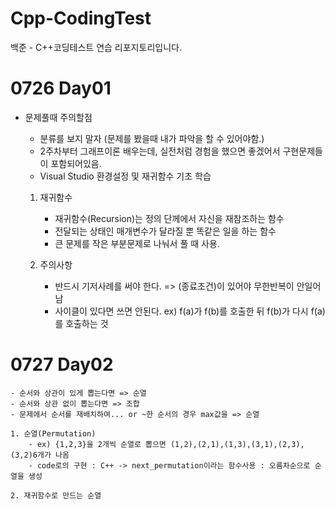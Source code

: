 # Cpp-CodingTest
백준 - C++코딩테스트 연습 리포지토리입니다.

# 0726 Day01
- 문제풀때 주의할점
    - 분류를 보지 말자 (문제를 봤을때 내가 파악을 할 수 있어야함.)
    - 2주차부터 그래프이론 배우는데, 실전처럼 경험을 했으면 좋겠어서 구현문제들이 포함되어있음.
	- Visual Studio 환경설정 및 재귀함수 기초 학습

	1. 재귀함수
		- 재귀함수(Recursion)는 정의 단께에서 자신을 재참조하는 함수
		- 전달되는 상태인 매개변수가 달라질 뿐 똑같은 일을 하는 함수
		- 큰 문제를 작은 부분문제로 나눠서 풀 때 사용.

	2. 주의사항
		- 반드시 기저사례를 써야 한다. => (종료조건)이 있어야 무한반복이 안일어남
		- 사이클이 있다면 쓰면 안된다. ex) f(a)가 f(b)를 호출한 뒤 f(b)가 다시 f(a)를 호출하는 것

# 0727 Day02
	- 순서와 상관이 있게 뽑는다면 => 순열
	- 순서와 상관 없이 뽑는다면 => 조합
	- 문제에서 순서를 재배치하여... or ~한 순서의 경우 max값을 => 순열
	
	1. 순열(Permutation)
		- ex) {1,2,3}을 2개씩 순열로 뽑으면 (1,2),(2,1),(1,3),(3,1),(2,3),(3,2)6개가 나옴
		- code로의 구현 : C++ -> next_permutation이라는 함수사용 : 오름차순으로 순열을 생성
		
	2. 재귀함수로 만드는 순열
		
		